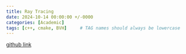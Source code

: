 ```yaml
---
title: Ray Tracing
date: 2024-10-14 00:00:00 +/-0000
categories: [Academic]
tags: [c++, cmake, BVH]     # TAG names should always be lowercase
---
```


[github link](https://github.com/MomentaryRainY/RayTracing)
